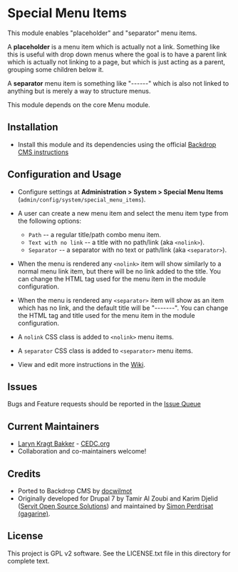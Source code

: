 # Special Menu Items

This module enables "placeholder" and "separator" menu items. 

A **placeholder** is a menu item which is actually not a link. Something like 
this is useful with drop down menus where the goal is to have a parent link
which is actually not linking to a page, but which is just acting as a parent,
grouping some children below it. 

A **separator** menu item is something like "------" which is also not linked
to anything but is merely a way to structure menus.

This module depends on the core Menu module.

## Installation

 - Install this module and its dependencies using the official 
  [Backdrop CMS instructions](https://backdropcms.org/guide/modules)

## Configuration and Usage

  - Configure settings at **Administration > System > Special Menu Items** 
    (`admin/config/system/special_menu_items`).

  - A user can create a new menu item and select the menu item type from the
    following options:
      - `Path` -- a regular title/path combo menu item.
      - `Text with no link` -- a title with no path/link (aka `<nolink>`).
      - `Separator` -- a separator with no text or path/link (aka `<separator>`). 
  - When the menu is rendered any `<nolink>` item will show similarly to a 
    normal menu link item, but there will be no link added to the title. You
    can change the HTML tag used for the menu item in the module configuration.
  - When the menu is rendered any `<separator>` item will show as an item 
    which has no link, and the default title will be "-------". You
    can change the HTML tag and title used for the menu item in the module
    configuration.
  - A `nolink` CSS class is added to `<nolink>` menu items.
  - A `separator` CSS class is added to `<separator>` menu items.
  
  - View and edit more instructions in the 
    [Wiki](https://github.com/backdrop-contrib/special_menu_items/wiki).

## Issues

Bugs and Feature requests should be reported in the 
[Issue Queue](https://github.com/backdrop-contrib/special_menu_items/issues)

## Current Maintainers

 - [Laryn Kragt Bakker](https://github.com/laryn) - [CEDC.org](https://cedc.org)
 - Collaboration and co-maintainers welcome!

## Credits

 - Ported to Backdrop CMS by [docwilmot](https://github.com/docwilmot)
 - Originally developed for Drupal 7 by Tamir Al Zoubi and Karim Djelid 
   ([Servit Open Source Solutions](http://servit.ch)) and maintained by 
   [Simon Perdrisat (gagarine)](https://www.drupal.org/u/gagarine).

## License

This project is GPL v2 software. See the LICENSE.txt file in this directory for
complete text.
